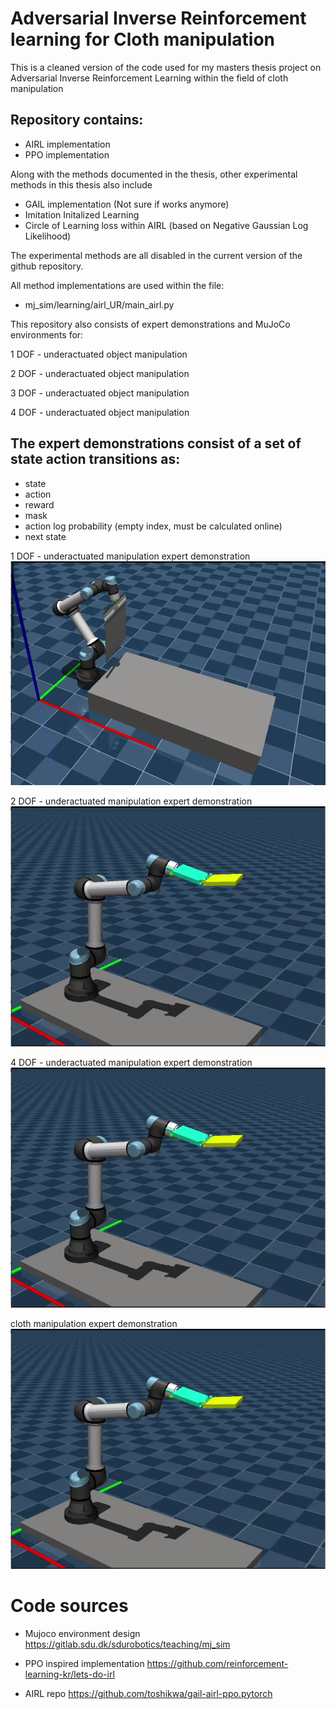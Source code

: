 # Adversarial Inverse Reinforcement learning for Cloth manipulation

This is a cleaned version of the code used for my masters thesis project on Adversarial Inverse Reinforcement Learning within the field of cloth manipulation

## Repository contains:
- AIRL implementation
- PPO implementation

Along with the methods documented in the thesis, other experimental methods in this thesis also include
- GAIL implementation (Not sure if works anymore)
- Imitation Initalized Learning
- Circle of Learning loss within AIRL (based on Negative Gaussian Log Likelihood)

The experimental methods are all disabled in the current version of the github repository.

All method implementations are used within the file:
- mj_sim/learning/airl_UR/main_airl.py



This repository also consists of expert demonstrations and MuJoCo environments for:

1 DOF - underactuated object manipulation

2 DOF - underactuated object manipulation

3 DOF - underactuated object manipulation

4 DOF - underactuated object manipulation

## The expert demonstrations consist of a set of state action transitions as:
- state
- action
- reward
- mask
- action log probability (empty index, must be calculated online)
- next state

1 DOF - underactuated manipulation expert demonstration
[![Watch the video](https://raw.githubusercontent.com/Pengu20/Masters_thesis_code/main/mj_sim/Expert_demonstrations/thumbnails/cloth_expert.png)](https://raw.githubusercontent.com/Pengu20/Masters_thesis_code/main/mj_sim/Expert_demonstrations/mp4/F1_expert.mp4)

2 DOF - underactuated manipulation expert demonstration
[![Watch the video](https://raw.githubusercontent.com/Pengu20/Masters_thesis_code/main/mj_sim/Expert_demonstrations/thumbnails/1DOF_expert.png)](https://raw.githubusercontent.com/Pengu20/Masters_thesis_code/main/mj_sim/Expert_demonstrations/mp4/F2_expert.mp4)

4 DOF - underactuated manipulation expert demonstration
[![Watch the video](https://raw.githubusercontent.com/Pengu20/Masters_thesis_code/main/mj_sim/Expert_demonstrations/thumbnails/1DOF_expert.png)](https://raw.githubusercontent.com/Pengu20/Masters_thesis_code/main/mj_sim/Expert_demonstrations/mp4/F3_expert.mp4)

cloth manipulation expert demonstration
[![Watch the video](https://raw.githubusercontent.com/Pengu20/Masters_thesis_code/main/mj_sim/Expert_demonstrations/thumbnails/1DOF_expert.png)](https://raw.githubusercontent.com/Pengu20/Masters_thesis_code/main/mj_sim/Expert_demonstrations/mp4/cloth_expert.mp4)


# Code sources
- Mujoco environment design
https://gitlab.sdu.dk/sdurobotics/teaching/mj_sim


- PPO inspired implementation 
https://github.com/reinforcement-learning-kr/lets-do-irl


- AIRL repo
https://github.com/toshikwa/gail-airl-ppo.pytorch



